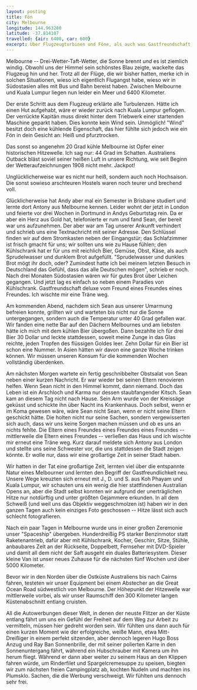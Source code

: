 ```yaml
---
layout: posting
title: Fön
city: Melbourne
longitude: 144.963280
latitude: -37.814107
travelled: {air: 6400, car: 600}
excerpt: Über Flugzeugturbinen und Föne, als auch was Gastfreundschaft in Melbourne bedeutet und Autowerbungen.
---
```


Melbourne -- Drei-Wetter-Taft-Wetter, die Sonne brennt _und_ es ist ziemlich windig. Obwohl uns der Himmel sein schönstes Blau zeigte, wackelte das Flugzeug hin und her. Trotz all der Flüge, die wir bisher hatten, merke ich in solchen Situationen, wieso ich eigentlich Flugangst habe, wieso wir in Südostasien alles mit Bus und Bahn bereist haben. Zwischen Melbourne und Kuala Lumpur liegen nun leider ein Meer und 6400 Kilometer.

Der erste Schritt aus dem Flugzeug erklärte alle Turbulenzen. Hätte ich einen Hut aufgehabt, wäre er wieder zurück nach Kuala Lumpur geflogen. Der verrückte Kapitän muss direkt hinter dem Triebwerk einer startenden Maschine geparkt haben. Dies konnte kein Wind sein. Unmöglich! "Wind" besitzt doch eine kühlende Eigenschaft, das hier fühlte sich jedoch wie ein Fön in dein Gesicht an: Heiß und pfurztrocken. 

Das sonst so angenehm 20 Grad kühle Melbourne ist Opfer einer historischen Hitzewelle. Ich sag nur: 44 Grad im Schatten. Australiens Outback bläst soviel seiner heißen Luft in unsere Richtung, wie seit Beginn der Wetteraufzeichnungen 1908 nicht mehr. Jackpot!

Unglücklicherweise war es nicht nur heiß, sondern auch noch Hochsaison. Die sonst sowieso arschteuren Hostels waren noch teurer und brechend voll. 

Glücklicherweise hat Andy aber mal ein Semester in Brisbane studiert und lernte dort Antony aus Melbourne kennen. Leider wohnt der jetzt in London und feierte vor drei Wochen in Dortmund in Andys Geburtstag rein. Da er aber ein Herz aus Gold hat, telefonierte er rum und fand Sean, der bereit war uns aufzunehmen. Der aber war am Tag unserer Ankunft verhindert und schrieb uns eine Textnachricht mit seiner Adresse. Den Schlüssel finden wir auf dem Stromkasten neben der Eingangstür; das Schlafzimmer ist frisch gmacht für uns; wir sollten uns wie zu Hause fühlen; den Kühlschrank hat er für uns mit reichlich Bier, Gemüse, Obst, Käse, als auch Sprudelwasser und dunklem Brot aufgefüllt. "Sprudelwasser und dunkles Brot mögt ihr doch, oder? Zumindest hatte ich bei meinem letzten Besuch in Deutschland das Gefühl, dass das alle Deutschen mögen", schrieb er noch. Nach drei Monaten Südostasien wären wir für gutes Brot über Leichen gegangen. Und jetzt lag es einfach so neben einem Paradies von Kühlschrank. Gastfreundschaft deluxe vom Freund eines Freundes eines Freundes. Ich wischte mir eine Träne weg.

<!-- images -->

Am kommenden Abend, nachdem sich Sean aus unserer Umarmung befreien konnte, grillten wir und warteten bis nicht nur die Sonne untergegangen, sondern auch die Temperatur unter 40 Grad gefallen war. Wir fanden eine nette Bar auf den Dächern Melbournes und am liebsten hätte ich mich mit dem kühlen Bier übergoßen. Dann bezahlte ich für drei Bier 30 Dollar und leckte stattdessen, soweit meine Zunge in das Glas reichte, jeden Tropfen des flüssigen Goldes leer. Zehn Dollar für ein Bier ist schon eine Nummer. In Asien hätten wir davon eine ganze Woche trinken können. Wir müssen unseren Konsum für die kommenden Wochen vollständig überdenken.

Am nächsten Morgen wartete ein fertig geschnibbelter Obstsalat von Sean neben einer kurzen Nachricht. Er war wieder bei seinen Eltern renovieren helfen. Wenn Sean nicht in den Himmel kommt, dann niemand. Doch das Leben ist ein Arschloch und Karma nur dessen staubfangender Kitsch. Sean kam an diesem Tag nicht nach Hause. Sein Arm wurde von der Kreissäge geküsst und schickte ihn über Nacht ins Krankenhaus. Doch selbst, wenn er im Koma gewesen wäre, wäre Sean nicht Sean, wenn er nicht seine Eltern geschickt hätte. Die holten nicht nur seine Sachen, sondern vergewisserten sich auch, dass wir uns keine Sorgen machen müssen und ob es uns an nichts fehlte. Die Eltern eines Freundes eines Freundes eines Freundes -- mittlerweile die Eltern eines Freundes -- verließen das Haus und ich wischte mir erneut eine Träne weg. Kurz darauf meldete sich Antony aus London und stellte uns seine Schwester vor, die uns stattdessen die Stadt zeigen könnte. Er wolle nur, dass wir eine großartige Zeit in seiner Stadt haben.

Wir hatten in der Tat eine großartige Zeit, lernten viel über die entspannte Natur eines Melbourner und lernten den Begriff der Gastfreundlichkeit neu. Unsere Wege kreuzten sich erneut mit J., D. und S. aus Koh Phayam und Kuala Lumpur, wir schauten uns ein wenig die hier stattfindenen Australian Opens an, aber die Stadt selbst konnten wir aufgrund der unerträglichen Hitze nur notdürftig und unter größten Gejammere erkunden. In all dem Schweiß (und weil uns das Objektiv weggeschmolzen ist) haben wir in den ganzen Tagen auch kein einziges Foto geschossen -- Hitze lässt sich auch schlecht fotografieren.

Nach ein paar Tagen in Melbourne wurde uns in einer großen Zeremonie unser "Spaceship" übergeben. Hunderdreißig PS starker Benzinmotor statt Raketenantrieb, dafür aber mit Kühlschrank, Kocher, Geschirr, Sitze, Stühle, anbaubares Zelt an der Rückseite, Doppelbett, Fernseher mit DVD-Spieler und damit all dem nicht der Saft ausgeht ein duales Batteriesystem. Dieser kleine Van ist unser neues Zuhause für die nächsten fünf Wochen und über 5000 Kilometer.

Bevor wir in den Norden über die Ostküste Australiens bis nach Cairns fahren, testeten wir unser Equipment bei einem Abstecher an die Great Ocean Road südwestlich von Melbourne. Der Höhepunkt der Hitzewelle war mittlerweile vorbei, als wir unser Raumschiff den 300 Kilometer langen Küstenabschnitt entlang cruisten. 

All die Autowerbungen dieser Welt, in denen der neuste Flitzer an der Küste entlang fährt um uns ein Gefühl der Freiheit auf dem Weg zur Arbeit zu vermitteln, müssen hier gedreht worden sein. Wir fühlten uns dann auch für einen kurzen Moment wie der erfolgreiche, weiße Mann, etwa Mitt-Dreißiger in einem perfekt sitzenden, aber dennoch legeren Hugo Boss Anzug und Ray Ban Sonnenbrille, der mit seiner polierten Karre in den Sonnenuntergang fährt, während ein Hubschrauber mit Kamera um ihn herum fliegt. Während er dann aber weiter zu seinem Haus an den Klippen fahren würde, um Rinderfilet und Spargelcremesuppe zu speisen, biegten wir zum nächsten freien Campingplatz ab, kochten Nudeln und machten ins Plumsklo. Sachen, die die Werbung verschweigt. Wir fühlten uns dennoch sehr frei.
